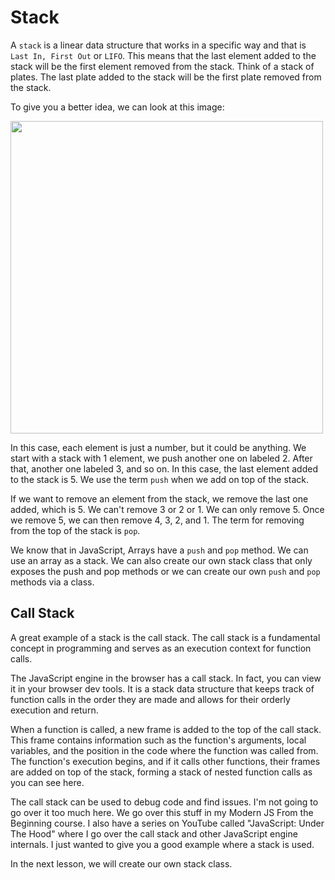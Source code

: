 # Stack

A `stack` is a linear data structure that works in a specific way and that is `Last In, First Out` or `LIFO`. This means that the last element added to the stack will be the first element removed from the stack. Think of a stack of plates. The last plate added to the stack will be the first plate removed from the stack.

To give you a better idea, we can look at this image:

<img src="../../../assets/images/stack1.png" alt="" width="500" />

In this case, each element is just a number, but it could be anything. We start with a stack with 1 element, we push another one on labeled 2. After that, another one labeled 3, and so on. In this case, the last element added to the stack is 5. We use the term `push` when we add on top of the stack.

If we want to remove an element from the stack, we remove the last one added, which is 5. We can't remove 3 or 2 or 1. We can only remove 5. Once we remove 5, we can then remove 4, 3, 2, and 1. The term for removing from the top of the stack is `pop`.

We know that in JavaScript, Arrays have a `push` and `pop` method. We can use an array as a stack. We can also create our own stack class that only exposes the push and pop methods or we can create our own `push` and `pop` methods via a class.

## Call Stack

A great example of a stack is the call stack. The call stack is a fundamental concept in programming and serves as an execution context for function calls.

The JavaScript engine in the browser has a call stack. In fact, you can view it in your browser dev tools. It is a stack data structure that keeps track of function calls in the order they are made and allows for their orderly execution and return.

When a function is called, a new frame is added to the top of the call stack. This frame contains information such as the function's arguments, local variables, and the position in the code where the function was called from. The function's execution begins, and if it calls other functions, their frames are added on top of the stack, forming a stack of nested function calls as you can see here.

The call stack can be used to debug code and find issues. I'm not going to go over it too much here. We go over this stuff in my Modern JS From the Beginning course. I also have a series on YouTube called "JavaScript: Under The Hood" where I go over the call stack and other JavaScript engine internals. I just wanted to give you a good example where a stack is used.

In the next lesson, we will create our own stack class.
